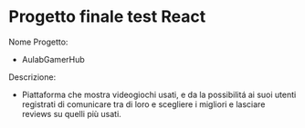 # Progetto finale test React 

Nome Progetto: 
  - AulabGamerHub

Descrizione: 
  - Piattaforma che mostra videogiochi usati, e da la possibilitá ai suoi utenti registrati di comunicare tra di loro e scegliere i migliori e lasciare reviews su quelli più usati. 


